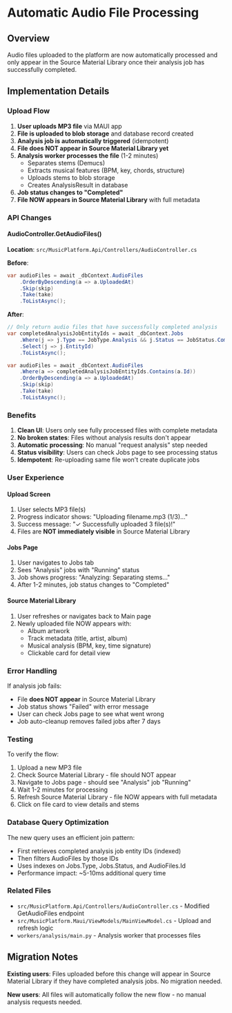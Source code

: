 # Automatic Audio File Processing

## Overview
Audio files uploaded to the platform are now automatically processed and only appear in the Source Material Library once their analysis job has successfully completed.

## Implementation Details

### Upload Flow
1. **User uploads MP3 file** via MAUI app
2. **File is uploaded to blob storage** and database record created
3. **Analysis job is automatically triggered** (idempotent)
4. **File does NOT appear in Source Material Library yet**
5. **Analysis worker processes the file** (1-2 minutes)
   - Separates stems (Demucs)
   - Extracts musical features (BPM, key, chords, structure)
   - Uploads stems to blob storage
   - Creates AnalysisResult in database
6. **Job status changes to "Completed"**
7. **File NOW appears in Source Material Library** with full metadata

### API Changes

#### AudioController.GetAudioFiles()
**Location**: `src/MusicPlatform.Api/Controllers/AudioController.cs`

**Before**:
```csharp
var audioFiles = await _dbContext.AudioFiles
    .OrderByDescending(a => a.UploadedAt)
    .Skip(skip)
    .Take(take)
    .ToListAsync();
```

**After**:
```csharp
// Only return audio files that have successfully completed analysis
var completedAnalysisJobEntityIds = await _dbContext.Jobs
    .Where(j => j.Type == JobType.Analysis && j.Status == JobStatus.Completed)
    .Select(j => j.EntityId)
    .ToListAsync();

var audioFiles = await _dbContext.AudioFiles
    .Where(a => completedAnalysisJobEntityIds.Contains(a.Id))
    .OrderByDescending(a => a.UploadedAt)
    .Skip(skip)
    .Take(take)
    .ToListAsync();
```

### Benefits

1. **Clean UI**: Users only see fully processed files with complete metadata
2. **No broken states**: Files without analysis results don't appear
3. **Automatic processing**: No manual "request analysis" step needed
4. **Status visibility**: Users can check Jobs page to see processing status
5. **Idempotent**: Re-uploading same file won't create duplicate jobs

### User Experience

#### Upload Screen
1. User selects MP3 file(s)
2. Progress indicator shows: "Uploading filename.mp3 (1/3)..."
3. Success message: "✓ Successfully uploaded 3 file(s)!"
4. Files are **NOT immediately visible** in Source Material Library

#### Jobs Page
1. User navigates to Jobs tab
2. Sees "Analysis" jobs with "Running" status
3. Job shows progress: "Analyzing: Separating stems..."
4. After 1-2 minutes, job status changes to "Completed"

#### Source Material Library
1. User refreshes or navigates back to Main page
2. Newly uploaded file NOW appears with:
   - Album artwork
   - Track metadata (title, artist, album)
   - Musical analysis (BPM, key, time signature)
   - Clickable card for detail view

### Error Handling

If analysis job fails:
- File **does NOT appear** in Source Material Library
- Job status shows "Failed" with error message
- User can check Jobs page to see what went wrong
- Job auto-cleanup removes failed jobs after 7 days

### Testing

To verify the flow:
1. Upload a new MP3 file
2. Check Source Material Library - file should NOT appear
3. Navigate to Jobs page - should see "Analysis" job "Running"
4. Wait 1-2 minutes for processing
5. Refresh Source Material Library - file NOW appears with full metadata
6. Click on file card to view details and stems

### Database Query Optimization

The new query uses an efficient join pattern:
- First retrieves completed analysis job entity IDs (indexed)
- Then filters AudioFiles by those IDs
- Uses indexes on Jobs.Type, Jobs.Status, and AudioFiles.Id
- Performance impact: ~5-10ms additional query time

### Related Files
- `src/MusicPlatform.Api/Controllers/AudioController.cs` - Modified GetAudioFiles endpoint
- `src/MusicPlatform.Maui/ViewModels/MainViewModel.cs` - Upload and refresh logic
- `workers/analysis/main.py` - Analysis worker that processes files

## Migration Notes

**Existing users**: Files uploaded before this change will appear in Source Material Library if they have completed analysis jobs. No migration needed.

**New users**: All files will automatically follow the new flow - no manual analysis requests needed.
